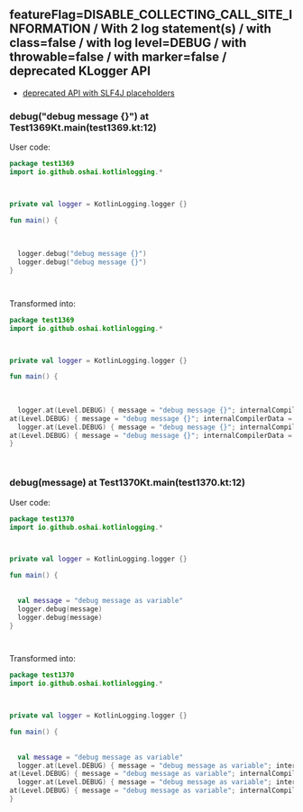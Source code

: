 ## featureFlag=DISABLE_COLLECTING_CALL_SITE_INFORMATION / With 2 log statement(s) / with class=false / with log level=DEBUG / with throwable=false / with marker=false / deprecated KLogger API

* [deprecated API with SLF4J placeholders](deprecated-slf4j-placeholders.md)

###  debug("debug message {}") at Test1369Kt.main(test1369.kt:12)

User code:
```kotlin
package test1369
import io.github.oshai.kotlinlogging.*



private val logger = KotlinLogging.logger {}

fun main() {
  
  
  
  logger.debug("debug message {}")
  logger.debug("debug message {}")
}




```
  
Transformed into:
```kotlin
package test1369
import io.github.oshai.kotlinlogging.*



private val logger = KotlinLogging.logger {}

fun main() {
  
  
  
  logger.at(Level.DEBUG) { message = "debug message {}"; internalCompilerData = KLoggingEventBuilder.InternalCompilerData(messageTemplate = "\"debug message {}\"")
at(Level.DEBUG) { message = "debug message {}"; internalCompilerData = KLoggingEventBuilder.InternalCompilerData(messageTemplate = "\"debug message {}\"")
  logger.at(Level.DEBUG) { message = "debug message {}"; internalCompilerData = KLoggingEventBuilder.InternalCompilerData(messageTemplate = "\"debug message {}\"")
at(Level.DEBUG) { message = "debug message {}"; internalCompilerData = KLoggingEventBuilder.InternalCompilerData(messageTemplate = "\"debug message {}\"")
}




```

###  debug(message) at Test1370Kt.main(test1370.kt:12)

User code:
```kotlin
package test1370
import io.github.oshai.kotlinlogging.*



private val logger = KotlinLogging.logger {}

fun main() {
  
  
  val message = "debug message as variable"
  logger.debug(message)
  logger.debug(message)
}




```
  
Transformed into:
```kotlin
package test1370
import io.github.oshai.kotlinlogging.*



private val logger = KotlinLogging.logger {}

fun main() {
  
  
  val message = "debug message as variable"
  logger.at(Level.DEBUG) { message = "debug message as variable"; internalCompilerData = KLoggingEventBuilder.InternalCompilerData(messageTemplate = "message")
at(Level.DEBUG) { message = "debug message as variable"; internalCompilerData = KLoggingEventBuilder.InternalCompilerData(messageTemplate = "message")
  logger.at(Level.DEBUG) { message = "debug message as variable"; internalCompilerData = KLoggingEventBuilder.InternalCompilerData(messageTemplate = "message")
at(Level.DEBUG) { message = "debug message as variable"; internalCompilerData = KLoggingEventBuilder.InternalCompilerData(messageTemplate = "message")
}




```

